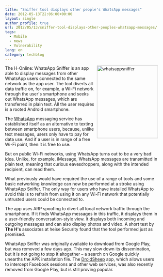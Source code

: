 ```yaml
---
title: "Sniffer tool displays other people's WhatsApp messages"
date: 2012-05-13T22:06:00+00:00
layout: single
author_profile: true
url: 2012/05/13/sniffer-tool-displays-other-peoples-whatsapp-messages/
tags:
  - Mobile
  - news
  - Vulnerability
lang: en
category: techblog
---
```

[<img title="whatsappsniffer" border="0" alt="whatsappsniffer" align="right" src="http://lh5.ggpht.com/-qFL4blsjloE/T7ApOibKNiI/AAAAAAAAF9o/3zgQIOZmzBA/whatsappsniffer_thumb%25255B2%25255D.png?imgmax=800" width="201" height="240" />](http://lh3.ggpht.com/-_y6ih_BTt2k/T7ApJb9to6I/AAAAAAAAF9g/hmIXjhzvFVw/s1600-h/whatsappsniffer%25255B4%25255D.png)The H-Online: WhatsApp Sniffer is an app able to display messages from other WhatsApp users connected to the same network as the app user. The tool diverts all data traffic on, for example, a Wi-Fi network through the user's smartphone and seeks out WhatsApp messages, which are transferred in plain text. All the user requires is a rooted Android smartphone. 

The [WhatsApp](http://www.whatsapp.com/) messaging service has established itself as an alternative to texting between smartphone users, because, unlike text messages, users only have to pay for data use. And if a user is in range of a free Wi-Fi point, then it is free to use. 

But on public Wi-Fi networks, using WhatsApp turns out to be a very bad idea. Unlike, for example, iMessage, WhatsApp messages are transmitted in plain text, meaning that curious eavesdroppers, along with the intended recipient, can read them. 

What previously would have required the use of a range of tools and some basic networking knowledge can now be performed at a stroke using WhatsApp Sniffer. The only way for users who have installed WhatsApp to avoid this is to refrain from using it on any Wi-Fi network that potentially untrusted users could be connected to. 

The app uses ARP spoofing to divert all local network traffic through the smartphone. If it finds WhatsApp messages in this traffic, it displays them in a user-friendly conversation-style view. It displays both incoming and outgoing messages and can also display photos and video. A short test by **The H's** associates at heise Security found that the tool performed just as promised. 

WhatsApp Sniffer was originally available to download from Google Play, but was removed a few days ago. This may slow down its dissemination, but it is not going to stop it altogether – a search on Google quickly unearths the APK installation file. The [DroidSheep](http://droidsheep.de/) app, which allows users to intercept Facebook sessions and other web services, was also recently removed from Google Play, but is still proving popular.